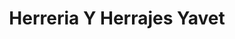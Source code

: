 ---
title: "Herreria Y Herrajes Yavet"
url: /toluca-de-lerdo/herreria-y-herrajes-yavet/
shop: comercio
---